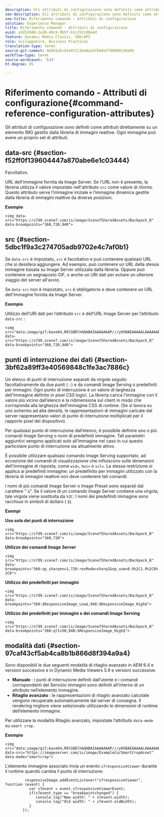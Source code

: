 ```yaml
---
description: Gli attributi di configurazione sono definiti come attributi direttamente su un elemento IMG gestito dalla libreria di immagini reattive. Ogni immagine può avere un proprio set di attributi.
seo-description: Gli attributi di configurazione sono definiti come attributi direttamente su un elemento IMG gestito dalla libreria di immagini reattive. Ogni immagine può avere un proprio set di attributi.
seo-title: Riferimento comando - Attributi di configurazione
solution: Experience Manager
title: Riferimento comando - Attributi di configurazione
uuid: a3d52680-2a28-40c8-9b5f-b1c252c88e4d
feature: Dynamic Media Classic, SDK/API
role: Sviluppatore, Business Practices
translation-type: tm+mt
source-git-commit: 469d1a5c43a972116a8a2efb0de5708800130a99
workflow-type: tm+mt
source-wordcount: '533'
ht-degree: 0%

---
```



# Riferimento comando - Attributi di configurazione{#command-reference-configuration-attributes}

Gli attributi di configurazione sono definiti come attributi direttamente su un elemento IMG gestito dalla libreria di immagini reattive. Ogni immagine può avere un proprio set di attributi.

## data-src {#section-f52ff0f139604447a870abe6e1c03444}

Facoltativo.

URL dell&#39;immagine fornita da Image Server. Se l&#39;URL non è presente, la libreria utilizza il valore impostato nell&#39;attributo `src` come valore di ritorno. Questo attributo serve l’immagine iniziale e l’immagine dinamica gestite dalla libreria di immagini reattive da diverse posizioni.

**Esempio**

```
<img data-src="https://s7d9.scene7.com/is/image/Scene7SharedAssets/Backpack_B" data-breakpoints="360,720,940">
```

## src {#section-5dbc1f9a3c274705adb9702e4c7af0b1}

Se `data-src` è impostato, `src` è facoltativo e può contenere qualsiasi URL che si desidera aggiungere. Ad esempio, può contenere un URL della stessa immagine basata su Image Server utilizzata dalla libreria. Oppure può contenere un segnaposto GIF, o anche un URI dati per evitare un ulteriore viaggio del server all&#39;avvio.

Se `data-src` non è impostato, `src` è obbligatorio e deve contenere un URL dell&#39;immagine fornita da Image Server.

**Esempio**

Utilizzo dell’URI dati per l’attributo `src` e dell’URL Image Server per l’attributo `data-src` :

```
<img src="data:image/gif;base64,R0lGODlhAQABAIAAAAAAAP///yH5BAEAAAAALAAAAAABAAEAAAIBRAA7" data-src="https://s7d9.scene7.com/is/image/Scene7SharedAssets/Backpack_B" data-breakpoints="360,720,940">
```

## punti di interruzione dei dati {#section-3bf62a89ff3e40569848c1fe3ac7886c}

Un elenco di punti di interruzione separati da virgole seguito facoltativamente da due punti ( `:`) e da comandi Image Serving o predefiniti per immagini. Ogni punto di interruzione è un valore di larghezza dell’immagine definito in pixel CSS logici. La libreria carica l’immagine con il valore più vicino dall’elenco e la ridimensiona sul client in modo che corrisponda alla larghezza dell’immagine CSS di runtime. (Se si lavora su uno schermo ad alta densità, le rappresentazioni di immagini caricate dal server rappresentano valori di punto di interruzione moltiplicati per il rapporto pixel del dispositivo).

Per qualsiasi punto di interruzione dall’elenco, è possibile definire uno o più comandi Image Serving o nomi di predefiniti immagine. Tali parametri aggiuntivi vengono applicati solo all’immagine nel caso in cui questo particolare punto di interruzione sia attualmente attivo.

È possibile utilizzare qualsiasi comando Image Serving supportato, ad eccezione dei comandi di visualizzazione che influiscono sulle dimensioni dell&#39;immagine di risposta, come `wid=`, `hei=` o `scl=`. La stessa restrizione si applica ai predefiniti immagine: un predefinito per immagini utilizzato con la libreria di immagini reattive non deve contenere tali comandi.

I nomi di più comandi Image Server o Image Preset sono separati dal carattere &quot; `&`&quot;. Se il valore di un comando Image Server contiene una virgola, tale virgola viene sostituita da `%2C`. I nomi dei predefiniti immagine sono racchiusi in simboli di dollaro ( `$`).

**Esempi**

**Uso solo dei punti di interruzione**

`<img src="https://s7d9.scene7.com/is/image/Scene7SharedAssets/Backpack_B" data-breakpoints="360,720">`

**Utilizzo dei comandi Image Server**

`<img src="https://s7d9.scene7.com/is/image/Scene7SharedAssets/Backpack_B" data-breakpoints="360:op_sharpen=1,720:resMode=sharp2&op_usm=0.9%2C1.0%2C8%2C0">`

**Utilizzo dei predefiniti per immagini**

`<img src="https://s7d9.scene7.com/is/image/Scene7SharedAssets/Backpack_B" data-breakpoints="360:$ResponsiveImage_Low$,940:$ResponsiveImage_High$">`

**Utilizzo dei predefiniti per immagini e dei comandi Image Serving**

`<img src="https://s7d9.scene7.com/is/image/Scene7SharedAssets/Backpack_B" data-breakpoints="360:qlt=50,940:$ResponsiveImage_High$">`

## modalità dati {#section-97caf43cf5ab4ca8b1b866d8f394a9a4}

Sono disponibili le due seguenti modalità di ritaglio avanzato in AEM 6.4 e versioni successive e in Dynamic Media Viewers 5.9 e versioni successive:

* **Manuale** : i punti di interruzione definiti dall’utente e i comandi corrispondenti del Servizio immagini sono definiti all’interno di un attributo nell’elemento immagine.
* **Ritaglio avanzato** : le rappresentazioni di ritaglio avanzato calcolate vengono recuperate automaticamente dal server di consegna. Il rendering migliore viene selezionato utilizzando le dimensioni di runtime dell’elemento immagine.

Per utilizzare la modalità Ritaglio avanzato, impostate l’attributo `data-mode` su `smart crop`.

**Esempio**

```
<img 
src="data:image/gif;base64,R0lGODlhAQABAIAAAAAAAP///yH5BAEAAAAALAAAAAABAAEAAAIBRAA7" 
data-src="https://imageserver.com/is/image/ExampleCo/SmartCropAsset" 
data-mode="smartcrop">
```

L’elemento immagine associato invia un evento `s7responsiveViewer` durante il runtime quando cambia il punto di interruzione.

```
         responsiveImage.addEventListener("s7responsiveViewer", function (event) { 
           var s7event = event.s7responsiveViewerEvent; 
           if(s7event.type == "breakpointchanged") { 
              console.log("New width: " + s7event.width); 
              console.log("Old width: " + s7event.oldWidth); 
           } 
        });
```

